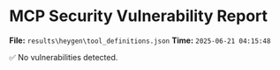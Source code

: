 # MCP Security Vulnerability Report
**File:** `results\heygen\tool_definitions.json`
**Time:** `2025-06-21 04:15:48`

✅ No vulnerabilities detected.